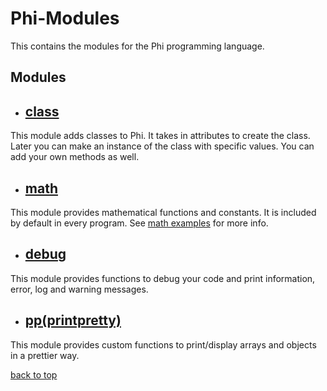 # Phi-Modules

This contains the modules for the Phi programming language.

## Modules

- ## [class](class)

This module adds classes to Phi. It takes in attributes to create the class. Later you can make an instance of the class with specific values. You can add your own methods as well.

- ## [math](math)

This module provides mathematical functions and constants. It is included by default in every program. See [math examples](math/example.phi) for more info.

- ## [debug](debug)

This module provides functions to debug your code and print information, error, log and warning messages.

- ## [pp(printpretty)](pp)

This module provides custom functions to print/display arrays and objects in a prettier way.

[back to top](README.md)
